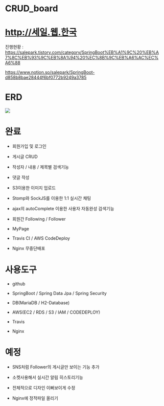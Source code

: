 # CRUD_board

# http://세일.웹.한국

진행현황 : https://salepark.tistory.com/category/SpringBoot%EB%A1%9C%20%EB%A7%8C%EB%93%9C%EB%8A%94%20%EC%8B%9C%EB%A6%AC%EC%A6%88

https://www.notion.so/salepark/SpringBoot-d858b8bae28444f6bf0772b9249a3785

# ERD

<img src="https://user-images.githubusercontent.com/34956785/82407162-6f8bc880-9aa3-11ea-8094-e63a6be89691.PNG">

# 완료
- 회원가입 및 로그인

- 게시글 CRUD

- 작성자 / 내용 / 제목별 검색기능

- 댓글 작성

- S3이용한 이미지 업로드

- Stomp와 SockJS를 이용한 1:1 실시간 채팅

- ajax의 autoComplete 이용한 사용자 자동완성 검색기능

- 회원간 Following / Follower

- MyPage

- Travis CI / AWS CodeDeploy

- Nginx 무중단배포

# 사용도구

- github

- SpringBoot / Spring Data Jpa / Spring Security

- DB(MariaDB / H2-Database)

- AWS(EC2 / RDS / S3 / IAM / CODEDEPLOY)

- Travis

- Nginx

# 예정
- SNS처럼 Follower의 게시글만 보이는 기능 추가

- 소켓사용해서 실시간 알림 히스토리기능

- 전체적으로 디자인 이뻐보이게 수정

- Nginx에 정적파일 올리기
